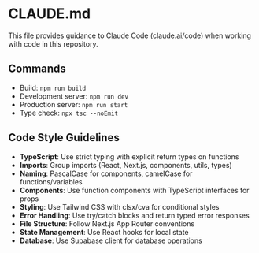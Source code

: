 # CLAUDE.md

This file provides guidance to Claude Code (claude.ai/code) when working with code in this repository.

## Commands
- Build: `npm run build`
- Development server: `npm run dev`
- Production server: `npm run start`
- Type check: `npx tsc --noEmit`

## Code Style Guidelines
- **TypeScript**: Use strict typing with explicit return types on functions
- **Imports**: Group imports (React, Next.js, components, utils, types)
- **Naming**: PascalCase for components, camelCase for functions/variables
- **Components**: Use function components with TypeScript interfaces for props
- **Styling**: Use Tailwind CSS with clsx/cva for conditional styles
- **Error Handling**: Use try/catch blocks and return typed error responses
- **File Structure**: Follow Next.js App Router conventions
- **State Management**: Use React hooks for local state
- **Database**: Use Supabase client for database operations